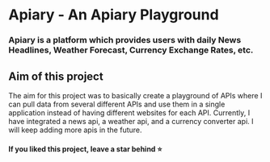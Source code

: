 # Apiary - An Apiary Playground

### Apiary is a platform which provides users with daily News Headlines, Weather Forecast, Currency Exchange Rates, etc.

## Aim of this project

The aim for this project was to basically create a playground of APIs where I can pull data from several different APIs and use them in a single application instead of having different websites for each API. Currently, I have integrated a news api, a weather api, and a currency converter api. I will keep adding more apis in the future.

#### If you liked this project, leave a star behind ⭐
